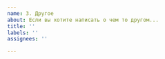 ```yaml
---
name: 3. Другое
about: Если вы хотите написать о чем то другом...
title: ''
labels: ''
assignees: ''

---
```



